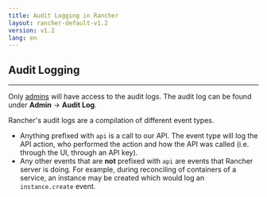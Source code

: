 ```yaml
---
title: Audit Logging in Rancher
layout: rancher-default-v1.2
version: v1.2
lang: en
---
```


## Audit Logging
---

Only [admins]({{site.baseurl}}/rancher/{{page.version}}/{{page.lang}}/configuration/access-control/#admin) will have access to the audit logs. The audit log can be found under **Admin** -> **Audit Log**.

Rancher's audit logs are a compilation of different event types.

* Anything prefixed with `api` is a call to our API. The event type will log the API action, who performed the action and how the API was called (i.e. through the UI, through an API key).
* Any other events that are **not** prefixed with `api` are events that Rancher server is doing. For example, during reconciling of containers of a service, an instance may be created which would log an `instance.create` event.
